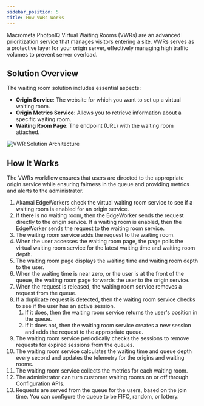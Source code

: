 ```yaml
---
sidebar_position: 5
title: How VWRs Works
---
```


Macrometa PhotonIQ Virtual Waiting Rooms (VWRs) are an advanced prioritization service that manages visitors entering a site. VWRs serves as a protective layer for your origin server, effectively managing high traffic volumes to prevent server overload.

## Solution Overview

The waiting room solution includes essential aspects:

- **Origin Service**: The website for which you want to set up a virtual waiting room.
- **Origin Metrics Service**: Allows you to retrieve information about a specific waiting room.
- **Waiting Room Page**: The endpoint (URL) with the waiting room attached.

![VWR Solution Architecture](/img/photoniq/vwr/vwr-solution-architecture.png)

## How It Works

The VWRs workflow ensures that users are directed to the appropriate origin service while ensuring fairness in the queue and providing metrics and alerts to the administrator.

1. Akamai EdgeWorkers check the virtual waiting room service to see if a waiting room is enabled for an origin service.
2. If there is no waiting room, then the EdgeWorker sends the request directly to the origin service. If a waiting room is enabled, then the EdgeWorker sends the request to the waiting room service.
3. The waiting room service adds the request to the waiting room.
4. When the user accesses the waiting room page, the page polls the virtual waiting room service for the latest waiting time and waiting room depth.
5. The waiting room page displays the waiting time and waiting room depth to the user.
6. When the waiting time is near zero, or the user is at the front of the queue, the waiting room page forwards the user to the origin service.
7. When the request is released, the waiting room service removes a request from the queue.
8. If a duplicate request is detected, then the waiting room service checks to see if the user has an active session.
   1. If it does, then the waiting room service returns the user's position in the queue.
   2. If it does not, then the waiting room service creates a new session and adds the request to the appropriate queue.
9. The waiting room service periodically checks the sessions to remove requests for expired sessions from the queues.
10. The waiting room service calculates the waiting time and queue depth every second and updates the telemetry for the origins and waiting rooms.
11. The waiting room service collects the metrics for each waiting room.
12. The administrator can turn customer waiting rooms on or off through Configuration APIs.
13. Requests are served from the queue for the users, based on the join time. You can configure the queue to be FIFO, random, or lottery.
